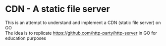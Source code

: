 # CDN - A static file server

This is an attempt to understand and implement a CDN (static file server) on GO <br/>
The idea is to replicate https://github.com/http-party/http-server in GO for education purposes
